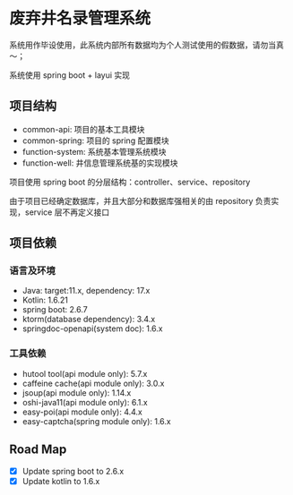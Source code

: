 # 废弃井名录管理系统

系统用作毕设使用，此系统内部所有数据均为个人测试使用的假数据，请勿当真～； 

系统使用 spring boot + layui 实现

## 项目结构

- common-api: 项目的基本工具模块
- common-spring: 项目的 spring 配置模块
- function-system: 系统基本管理系统模块
- function-well: 井信息管理系统基的实现模块

项目使用 spring boot 的分层结构：controller、service、repository

由于项目已经确定数据库，并且大部分和数据库强相关的由 repository 负责实现，service 层不再定义接口

## 项目依赖

### 语言及环境

- Java: target:11.x, dependency: 17.x
- Kotlin: 1.6.21
- spring boot: 2.6.7
- ktorm(database dependency): 3.4.x
- springdoc-openapi(system doc): 1.6.x

### 工具依赖

- hutool tool(api module only): 5.7.x
- caffeine cache(api module only): 3.0.x
- jsoup(api module only): 1.14.x
- oshi-java11(api module only): 6.1.x
- easy-poi(api module only): 4.4.x
- easy-captcha(spring module only): 1.6.x

## Road Map

- [x] Update spring boot to 2.6.x
- [x] Update kotlin to 1.6.x
